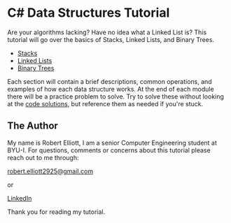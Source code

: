 # C# Data Structures Tutorial

Are your algorithms lacking? Have no idea what a Linked List is? This tutorial will go over the basics of Stacks, Linked Lists, and Binary Trees.

* [Stacks](1-stack.md)
* [Linked Lists](2-linkedlist.md)
* [Binary Trees](3-tree.md)

Each section will contain a brief descriptions, common operations, and examples of how each data structure works. At the end of each module there will be a practice problem to solve. Try to solve these without looking at the [code solutions](code_solutions.md), but reference them as needed if you're stuck.

## The Author

My name is Robert Elliott, I am a senior Computer Engineering student at BYU-I. For questions, comments or concerns about this tutorial please reach out to me through:

robert.elliott2925@gmail.com

or

[LinkedIn](https://www.linkedin.com/in/robert-elliott-79041219a/)

Thank you for reading my tutorial.
